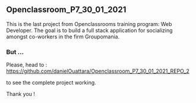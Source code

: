 ## Openclassroom_P7_30_01_2021

This is the last project from Openclassrooms training program: Web Developer.
The goal is to build a full stack application for socializing amongst co-workers
in the firm Groupomania.

### But ...

Please, head to : 
https://github.com/danielOuattara/Openclassroom_P7_30_01_2021_REPO_2

to see the complete project working. 

Thank you !
